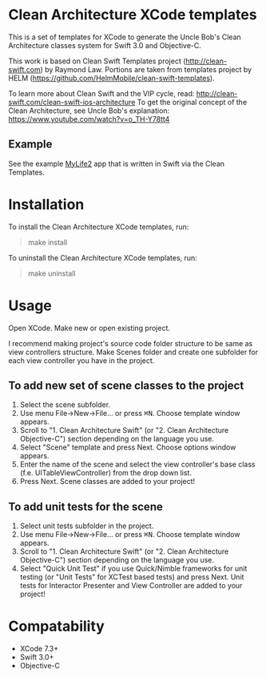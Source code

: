 # Clean Architecture XCode templates

This is a set of templates for XCode to generate the Uncle Bob's Clean Architecture classes system for Swift 3.0 and Objective-C.

This work is based on Clean Swift Templates project (http://clean-swift.com) by Raymond Law.
Portions are taken from templates project by HELM (https://github.com/HelmMobile/clean-swift-templates).

To learn more about Clean Swift and the VIP cycle, read: http://clean-swift.com/clean-swift-ios-architecture
To get the original concept of the Clean Architecture, see Uncle Bob's explanation: https://www.youtube.com/watch?v=o_TH-Y78tt4

## Example

See the example [MyLife2](https://github.com/IvanRublev/MyLife2) app that is written in Swift via the Clean Templates.


# Installation

To install the Clean Architecture XCode templates, run:

> make install

To uninstall the Clean Architecture XCode templates, run:

> make uninstall

# Usage

Open XCode. Make new or open existing project.

I recommend making project's source code folder structure to be same as view controllers structure. Make Scenes folder and create one subfolder for each view controller you have in the project.

## To add new set of scene classes to the project
1. Select the scene subfolder.
1. Use menu File->New->File... or press <kbd>&#8984;</kbd><kbd>N</kbd>. Choose template window appears. 
2. Scroll to "1. Clean Architecture Swift" (or "2. Clean Architecture Objective-C") section depending on the language you use.
3. Select "Scene" template and press Next. Choose options window appears.
4. Enter the name of the scene and select the view controller's base class (f.e. UITableViewController) from the drop down list.
5. Press Next. Scene classes are added to your project!

## To add unit tests for the scene
1. Select unit tests subfolder in the project. 
1. Use menu File->New->File... or press <kbd>&#8984;</kbd><kbd>N</kbd>. Choose template window appears. 
2. Scroll to "1. Clean Architecture Swift" (or "2. Clean Architecture Objective-C") section depending on the language you use.
3. Select "Quick Unit Test" if you use Quick/Nimble frameworks for unit testing (or "Unit Tests" for XCTest based tests) and press Next. Unit tests for Interactor Presenter and View Controller are added to your project!

# Compatability

- XCode 7.3+
- Swift 3.0+
- Objective-C 
